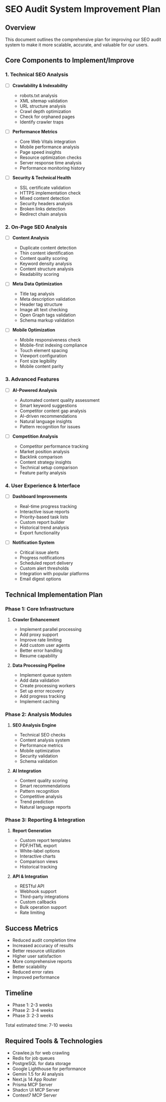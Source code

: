 # SEO Audit System Improvement Plan

## Overview
This document outlines the comprehensive plan for improving our SEO audit system to make it more scalable, accurate, and valuable for our users.

## Core Components to Implement/Improve

### 1. Technical SEO Analysis
- [ ] **Crawlability & Indexability**
  - robots.txt analysis
  - XML sitemap validation
  - URL structure analysis
  - Crawl depth optimization
  - Check for orphaned pages
  - Identify crawler traps

- [ ] **Performance Metrics**
  - Core Web Vitals integration
  - Mobile performance analysis
  - Page speed insights
  - Resource optimization checks
  - Server response time analysis
  - Performance monitoring history

- [ ] **Security & Technical Health**
  - SSL certificate validation
  - HTTPS implementation check
  - Mixed content detection
  - Security headers analysis
  - Broken links detection
  - Redirect chain analysis

### 2. On-Page SEO Analysis
- [ ] **Content Analysis**
  - Duplicate content detection
  - Thin content identification
  - Content quality scoring
  - Keyword density analysis
  - Content structure analysis
  - Readability scoring

- [ ] **Meta Data Optimization**
  - Title tag analysis
  - Meta description validation
  - Header tag structure
  - Image alt text checking
  - Open Graph tags validation
  - Schema markup validation

- [ ] **Mobile Optimization**
  - Mobile responsiveness check
  - Mobile-first indexing compliance
  - Touch element spacing
  - Viewport configuration
  - Font size legibility
  - Mobile content parity

### 3. Advanced Features
- [ ] **AI-Powered Analysis**
  - Automated content quality assessment
  - Smart keyword suggestions
  - Competitor content gap analysis
  - AI-driven recommendations
  - Natural language insights
  - Pattern recognition for issues

- [ ] **Competition Analysis**
  - Competitor performance tracking
  - Market position analysis
  - Backlink comparison
  - Content strategy insights
  - Technical setup comparison
  - Feature parity analysis

### 4. User Experience & Interface
- [ ] **Dashboard Improvements**
  - Real-time progress tracking
  - Interactive issue reports
  - Priority-based task lists
  - Custom report builder
  - Historical trend analysis
  - Export functionality

- [ ] **Notification System**
  - Critical issue alerts
  - Progress notifications
  - Scheduled report delivery
  - Custom alert thresholds
  - Integration with popular platforms
  - Email digest options

## Technical Implementation Plan

### Phase 1: Core Infrastructure
1. **Crawler Enhancement**
   - Implement parallel processing
   - Add proxy support
   - Improve rate limiting
   - Add custom user agents
   - Better error handling
   - Resume capability

2. **Data Processing Pipeline**
   - Implement queue system
   - Add data validation
   - Create processing workers
   - Set up error recovery
   - Add progress tracking
   - Implement caching

### Phase 2: Analysis Modules
1. **SEO Analysis Engine**
   - Technical SEO checks
   - Content analysis system
   - Performance metrics
   - Mobile optimization
   - Security validation
   - Schema validation

2. **AI Integration**
   - Content quality scoring
   - Smart recommendations
   - Pattern recognition
   - Competitive analysis
   - Trend prediction
   - Natural language reports

### Phase 3: Reporting & Integration
1. **Report Generation**
   - Custom report templates
   - PDF/HTML export
   - White-label options
   - Interactive charts
   - Comparison views
   - Historical tracking

2. **API & Integration**
   - RESTful API
   - Webhook support
   - Third-party integrations
   - Custom callbacks
   - Bulk operation support
   - Rate limiting

## Success Metrics
- Reduced audit completion time
- Increased accuracy of results
- Better resource utilization
- Higher user satisfaction
- More comprehensive reports
- Better scalability
- Reduced error rates
- Improved performance

## Timeline
- Phase 1: 2-3 weeks
- Phase 2: 3-4 weeks
- Phase 3: 2-3 weeks

Total estimated time: 7-10 weeks

## Required Tools & Technologies
- Crawlee.js for web crawling
- Redis for job queues
- PostgreSQL for data storage
- Google Lighthouse for performance
- Gemini 1.5 for AI analysis
- Next.js 14 App Router
- Prisma MCP Server
- Shadcn UI MCP Server
- Context7 MCP Server